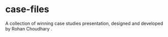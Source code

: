 # case-files
A collection of winning case studies presentation, designed and developed by Rohan Choudhary .
